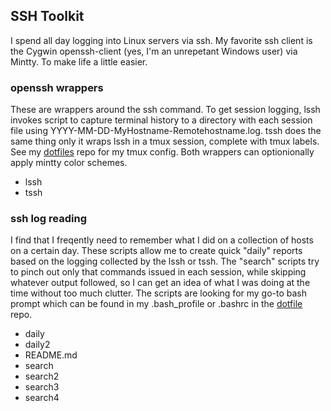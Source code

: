 ## SSH Toolkit ##

I spend all day logging into Linux servers via ssh. My favorite ssh client is the Cygwin openssh-client (yes, I'm an unrepetant Windows user) via Mintty. To make life a little easier.


### openssh wrappers ###

These are wrappers around the ssh command. To get session logging, lssh invokes script to capture terminal history to a directory with each session file using YYYY-MM-DD-MyHostname-Remotehostname.log. tssh does the same thing only it wraps lssh in a tmux session, complete with tmux labels. See my [dotfiles](https://github.com/V01dDweller/dotfiles) repo for my tmux config. Both wrappers can optionionally apply mintty color schemes. 

* lssh
* tssh

### ssh log reading ###

I find that I freqently need to remember what I did on a collection of hosts on a certain day. These scripts allow me to create quick "daily" reports based on the logging collected by the lssh or tssh. The "search" scripts try to pinch out only that commands issued in each session, while skipping whatever output followed, so I can get an idea of what I was doing at the time without too much clutter. The scripts are looking for my go-to bash prompt which can be found in my .bash_profile or .bashrc in the [dotfile](https://github.com/V01dDweller/dotfiles) repo.

* daily
* daily2
* README.md
* search
* search2
* search3
* search4
